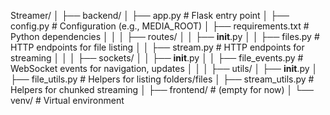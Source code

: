 Streamer/
│
├── backend/
│ ├── app.py # Flask entry point
│ ├── config.py # Configuration (e.g., MEDIA_ROOT)
│ ├── requirements.txt # Python dependencies
│ │
│ ├── routes/
│ │ ├── **init**.py
│ │ ├── files.py # HTTP endpoints for file listing
│ │ ├── stream.py # HTTP endpoints for streaming
│ │
│ ├── sockets/
│ │ ├── **init**.py
│ │ ├── file_events.py # WebSocket events for navigation, updates
│ │
│ ├── utils/
│ ├── **init**.py
│ ├── file_utils.py # Helpers for listing folders/files
│ ├── stream_utils.py # Helpers for chunked streaming
│
├── frontend/ # (empty for now)
│
└── venv/ # Virtual environment
